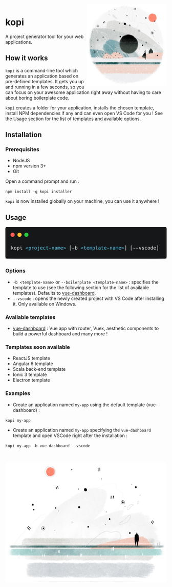 <img align="right" width="250" src="./assets/logo.jpg">

# kopi

A project generator tool for your web applications.

## How it works

`kopi` is a command-line tool which generates an application based on pre-defined templates. It gets you up and running in a few seconds, so you can focus on your awesome application right away without having to care about boring boilerplate code.

`kopi` creates a folder for your application, installs the chosen template, install NPM dependencies if any and can even open VS Code for you ! See the Usage section for the list of templates and available options.

## Installation

### Prerequisites

- NodeJS
- npm version 3+
- Git

Open a command prompt and run :

`npm install -g kopi installer`

`kopi` is now installed globally on your machine, you can use it anywhere !


## Usage

<p align="center">
    <img width="700" src="./assets/usage.png">
</p>

### Options

- `-b <template-name>` or `--boilerplate <template-name>` : specifies the template to use (see the following section for the list of available templates). Defaults to [vue-dashboard](https://github.com/mathilde-lannes/vue-dashboard). 
- `--vscode` : opens the newly created project with VS Code after installing it. Only available on Windows.
  
### Available templates

-  [vue-dashboard](https://github.com/mathilde-lannes/vue-dashboard) : Vue app with router, Vuex, aesthetic components to build a powerful dashboard and many more !

### Templates soon available

- ReactJS template
- Angular 6 template
- Scala back-end template
- Ionic 3 template
- Electron template

### Examples

- Create an application named `my-app` using the default template (vue-dashboard) :

`kopi my-app`

- Create an application named `my-app` specifying the `vue-dashboard` template and open VSCode right after the installation :

`kopi my-app -b vue-dashboard --vscode`

<br>
<p align="center">
    <img width="700" src="./assets/ending.jpg">
</p>